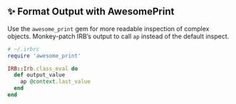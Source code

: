 ## ✨ Format Output with AwesomePrint
Use the `awesome_print` gem for more readable inspection of complex objects. Monkey-patch IRB’s output to call `ap` instead of the default inspect.

```ruby
# ~/.irbrc
require 'awesome_print'

IRB::Irb.class_eval do
  def output_value
    ap @context.last_value
  end
end
```